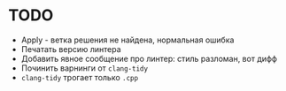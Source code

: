 # TODO

- Apply - ветка решения не найдена, нормальная ошибка
- Печатать версию линтера
- Добавить явное сообщение про линтер: стиль разломан, вот дифф
- Починить варнинги от `clang-tidy`
- `clang-tidy` трогает только `.cpp`
